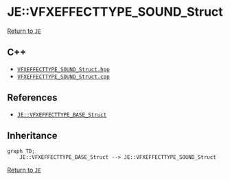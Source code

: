 # JE::VFXEFFECTTYPE_SOUND_Struct

[Return to `JE`](/docs/je.md)

## C++

- [`VFXEFFECTTYPE_SOUND_Struct.hpp`](/src/je/VFXEFFECTTYPE_SOUND_Struct.hpp)
- [`VFXEFFECTTYPE_SOUND_Struct.cpp`](/src/je/VFXEFFECTTYPE_SOUND_Struct.cpp)

## References

- [`JE::VFXEFFECTTYPE_BASE_Struct`](/docs/je/VFXEFFECTTYPE_BASE_Struct.md)

## Inheritance

```mermaid
graph TD;
    JE::VFXEFFECTTYPE_BASE_Struct --> JE::VFXEFFECTTYPE_SOUND_Struct
```

[Return to `JE`](/docs/je.md)